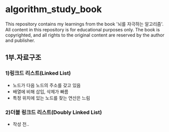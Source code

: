 # algorithm_study_book
This repository contains my learnings from the book '뇌를 자극하는 알고리즘'. All content in this repository is for educational purposes only. The book is copyrighted, and all rights to the original content are reserved by the author and publisher. 

## 1부.자료구조

### 1)링크드 리스트(Linked List)
  - 노드가 다음 노드의 주소를 갖고 있음 
  - 배열에 비해 삽입, 삭제가 빠름
  - 특정 위치에 있는 노드를 찾는 연산은 느림

### 2)더블 링크드 리스트(Doubly Linked List)
  - 작성 전..
